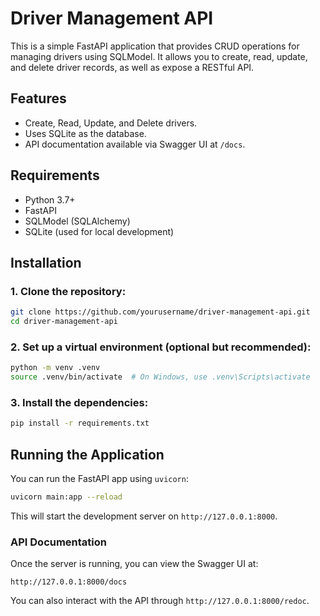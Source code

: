 # Driver Management API

This is a simple FastAPI application that provides CRUD operations for managing drivers using SQLModel. It allows you to create, read, update, and delete driver records, as well as expose a RESTful API.

## Features
- Create, Read, Update, and Delete drivers.
- Uses SQLite as the database.
- API documentation available via Swagger UI at `/docs`.

## Requirements
- Python 3.7+
- FastAPI
- SQLModel (SQLAlchemy)
- SQLite (used for local development)

## Installation

### 1. Clone the repository:

```bash
git clone https://github.com/yourusername/driver-management-api.git
cd driver-management-api
```

### 2. Set up a virtual environment (optional but recommended):

```bash
python -m venv .venv
source .venv/bin/activate  # On Windows, use .venv\Scripts\activate
```

### 3. Install the dependencies:

```bash
pip install -r requirements.txt
```

## Running the Application

You can run the FastAPI app using `uvicorn`:

```bash
uvicorn main:app --reload
```

This will start the development server on `http://127.0.0.1:8000`.

### API Documentation

Once the server is running, you can view the Swagger UI at:

```
http://127.0.0.1:8000/docs
```

You can also interact with the API through `http://127.0.0.1:8000/redoc`.
